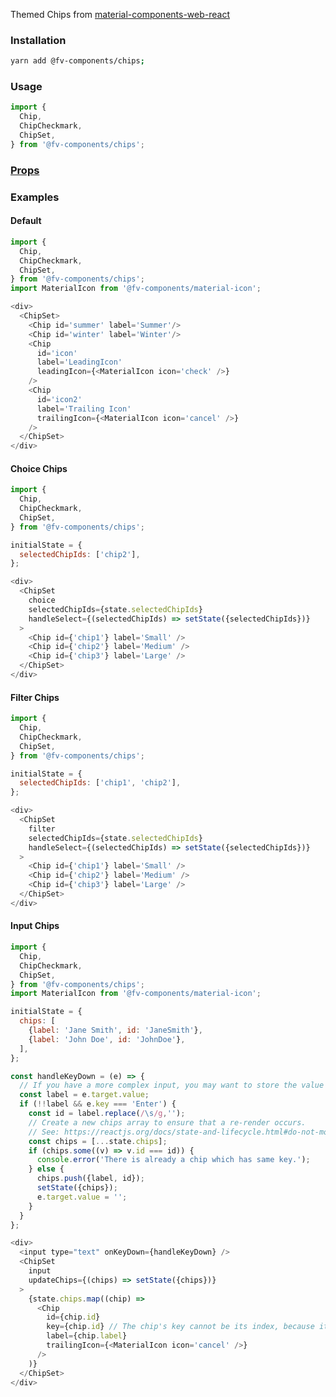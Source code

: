 Themed Chips from <a href="https://github.com/material-components/material-components-web-react/tree/master/packages/chips" target="_blank">material-components-web-react</a>

### Installation

```bash
yarn add @fv-components/chips;
```

### Usage

```js static
import {
  Chip,
  ChipCheckmark,
  ChipSet,
} from '@fv-components/chips';
```

### [Props](https://github.com/material-components/material-components-web-react/tree/master/packages/chips#props)

### Examples

#### Default

```js
import {
  Chip,
  ChipCheckmark,
  ChipSet,
} from '@fv-components/chips';
import MaterialIcon from '@fv-components/material-icon';

<div>
  <ChipSet>
    <Chip id='summer' label='Summer'/>
    <Chip id='winter' label='Winter'/>
    <Chip
      id='icon'
      label='LeadingIcon'
      leadingIcon={<MaterialIcon icon='check' />}
    />
    <Chip
      id='icon2'
      label='Trailing Icon'
      trailingIcon={<MaterialIcon icon='cancel' />}
    />
  </ChipSet>
</div>
```

#### Choice Chips

```js
import {
  Chip,
  ChipCheckmark,
  ChipSet,
} from '@fv-components/chips';

initialState = {
  selectedChipIds: ['chip2'],
};

<div>
  <ChipSet
    choice
    selectedChipIds={state.selectedChipIds}
    handleSelect={(selectedChipIds) => setState({selectedChipIds})}
  >
    <Chip id={'chip1'} label='Small' />
    <Chip id={'chip2'} label='Medium' />
    <Chip id={'chip3'} label='Large' />
  </ChipSet>
</div>
```


#### Filter Chips

```js
import {
  Chip,
  ChipCheckmark,
  ChipSet,
} from '@fv-components/chips';

initialState = {
  selectedChipIds: ['chip1', 'chip2'],
};

<div>
  <ChipSet
    filter
    selectedChipIds={state.selectedChipIds}
    handleSelect={(selectedChipIds) => setState({selectedChipIds})}
  >
    <Chip id={'chip1'} label='Small' />
    <Chip id={'chip2'} label='Medium' />
    <Chip id={'chip3'} label='Large' />
  </ChipSet>
</div>
```


#### Input Chips

```js
import {
  Chip,
  ChipCheckmark,
  ChipSet,
} from '@fv-components/chips';
import MaterialIcon from '@fv-components/material-icon';

initialState = {
  chips: [
    {label: 'Jane Smith', id: 'JaneSmith'},
    {label: 'John Doe', id: 'JohnDoe'},
  ],
};

const handleKeyDown = (e) => {
  // If you have a more complex input, you may want to store the value in the state.
  const label = e.target.value;
  if (!!label && e.key === 'Enter') {
    const id = label.replace(/\s/g,'');
    // Create a new chips array to ensure that a re-render occurs.
    // See: https://reactjs.org/docs/state-and-lifecycle.html#do-not-modify-state-directly
    const chips = [...state.chips];
    if (chips.some((v) => v.id === id)) {
      console.error('There is already a chip which has same key.');
    } else {
      chips.push({label, id});
      setState({chips});
      e.target.value = '';
    }
  }
};

<div>
  <input type="text" onKeyDown={handleKeyDown} />
  <ChipSet
    input
    updateChips={(chips) => setState({chips})}
  >
    {state.chips.map((chip) =>
      <Chip
        id={chip.id}
        key={chip.id} // The chip's key cannot be its index, because its index may change.
        label={chip.label}
        trailingIcon={<MaterialIcon icon='cancel' />}
      />
    )}
  </ChipSet>
</div>
```
